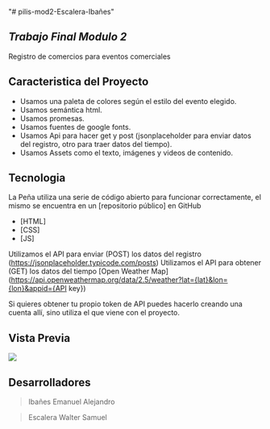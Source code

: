 "# pilis-mod2-Escalera-Ibañes" 
## _Trabajo Final Modulo 2_

Registro de comercios para eventos comerciales

## Caracteristica del Proyecto
- Usamos una paleta de colores según el estilo del evento elegido.
- Usamos semántica html.
- Usamos promesas.
- Usamos fuentes de google fonts.
- Usamos Api para hacer get y post (jsonplaceholder para enviar datos del registro, otro para traer datos del tiempo).
- Usamos Assets como el texto, imágenes y videos de contenido.

## Tecnologia
La Peña utiliza una serie de código abierto para funcionar correctamente, el mismo se encuentra en un [repositorio público] en GitHub

- [HTML] 
- [CSS] 
- [JS] 

Utilizamos el API para enviar (POST) los datos del registro  (https://jsonplaceholder.typicode.com/posts)
Utilizamos el API para obtener (GET) los datos del tiempo [Open Weather Map]  (https://api.openweathermap.org/data/2.5/weather?lat={lat}&lon={lon}&appid={API key})

Si quieres obtener tu propio token de API puedes hacerlo creando una cuenta allí, sino utiliza el que viene con el proyecto.

## Vista Previa

![](images/preview-tpf-mod2.gif)

## Desarrolladores

>Ibañes Emanuel Alejandro 

>Escalera Walter Samuel

